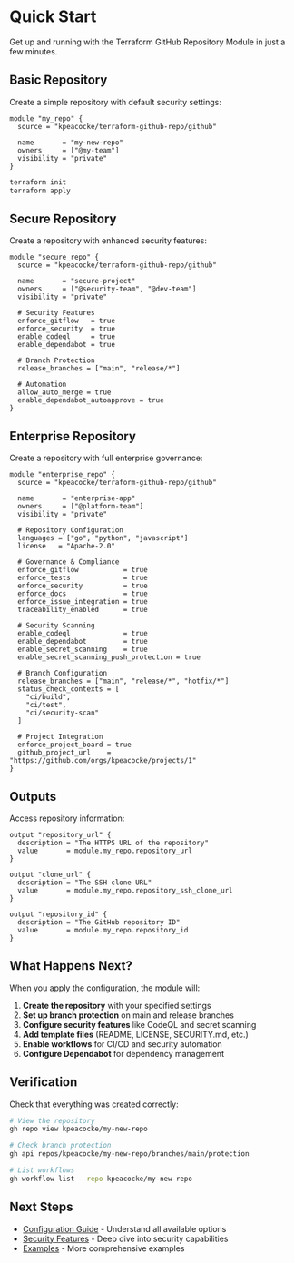 # Quick Start

Get up and running with the Terraform GitHub Repository Module in just a few minutes.

## Basic Repository

Create a simple repository with default security settings:

```hcl title="main.tf"
module "my_repo" {
  source = "kpeacocke/terraform-github-repo/github"
  
  name       = "my-new-repo"
  owners     = ["@my-team"]
  visibility = "private"
}
```

```bash
terraform init
terraform apply
```

## Secure Repository

Create a repository with enhanced security features:

```hcl title="main.tf"
module "secure_repo" {
  source = "kpeacocke/terraform-github-repo/github"
  
  name       = "secure-project"
  owners     = ["@security-team", "@dev-team"]
  visibility = "private"
  
  # Security Features
  enforce_gitflow   = true
  enforce_security  = true
  enable_codeql     = true
  enable_dependabot = true
  
  # Branch Protection
  release_branches = ["main", "release/*"]
  
  # Automation
  allow_auto_merge = true
  enable_dependabot_autoapprove = true
}
```

## Enterprise Repository

Create a repository with full enterprise governance:

```hcl title="main.tf"
module "enterprise_repo" {
  source = "kpeacocke/terraform-github-repo/github"
  
  name       = "enterprise-app"
  owners     = ["@platform-team"]
  visibility = "private"
  
  # Repository Configuration
  languages = ["go", "python", "javascript"]
  license   = "Apache-2.0"
  
  # Governance & Compliance
  enforce_gitflow           = true
  enforce_tests             = true
  enforce_security          = true
  enforce_docs              = true
  enforce_issue_integration = true
  traceability_enabled      = true
  
  # Security Scanning
  enable_codeql             = true
  enable_dependabot         = true
  enable_secret_scanning    = true
  enable_secret_scanning_push_protection = true
  
  # Branch Configuration
  release_branches = ["main", "release/*", "hotfix/*"]
  status_check_contexts = [
    "ci/build",
    "ci/test",
    "ci/security-scan"
  ]
  
  # Project Integration
  enforce_project_board = true
  github_project_url    = "https://github.com/orgs/kpeacocke/projects/1"
}
```

## Outputs

Access repository information:

```hcl title="outputs.tf"
output "repository_url" {
  description = "The HTTPS URL of the repository"
  value       = module.my_repo.repository_url
}

output "clone_url" {
  description = "The SSH clone URL"
  value       = module.my_repo.repository_ssh_clone_url
}

output "repository_id" {
  description = "The GitHub repository ID"
  value       = module.my_repo.repository_id
}
```

## What Happens Next?

When you apply the configuration, the module will:

1. **Create the repository** with your specified settings
2. **Set up branch protection** on main and release branches  
3. **Configure security features** like CodeQL and secret scanning
4. **Add template files** (README, LICENSE, SECURITY.md, etc.)
5. **Enable workflows** for CI/CD and security automation
6. **Configure Dependabot** for dependency management

## Verification

Check that everything was created correctly:

```bash
# View the repository
gh repo view kpeacocke/my-new-repo

# Check branch protection
gh api repos/kpeacocke/my-new-repo/branches/main/protection

# List workflows
gh workflow list --repo kpeacocke/my-new-repo
```

## Next Steps

- [Configuration Guide](configuration.md) - Understand all available options
- [Security Features](../user-guide/security-features.md) - Deep dive into security capabilities
- [Examples](../examples/basic.md) - More comprehensive examples

